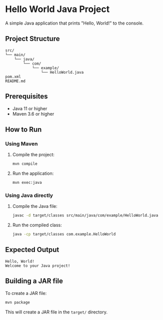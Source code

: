 # Hello World Java Project

A simple Java application that prints "Hello, World!" to the console.

## Project Structure

```
src/
└── main/
    └── java/
        └── com/
            └── example/
                └── HelloWorld.java
pom.xml
README.md
```

## Prerequisites

- Java 11 or higher
- Maven 3.6 or higher

## How to Run

### Using Maven

1. Compile the project:

   ```bash
   mvn compile
   ```

2. Run the application:
   ```bash
   mvn exec:java
   ```

### Using Java directly

1. Compile the Java file:

   ```bash
   javac -d target/classes src/main/java/com/example/HelloWorld.java
   ```

2. Run the compiled class:
   ```bash
   java -cp target/classes com.example.HelloWorld
   ```

## Expected Output

```
Hello, World!
Welcome to your Java project!
```

## Building a JAR file

To create a JAR file:

```bash
mvn package
```

This will create a JAR file in the `target/` directory.
